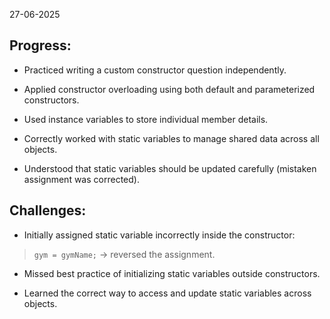 27-06-2025

## Progress:
* Practiced writing a custom constructor question independently.

* Applied constructor overloading using both default and parameterized constructors.

* Used instance variables to store individual member details.

* Correctly worked with static variables to manage shared data across all objects.

* Understood that static variables should be updated carefully (mistaken assignment was corrected).

## Challenges:
* Initially assigned static variable incorrectly inside the constructor:

> `gym = gymName;` → reversed the assignment.

* Missed best practice of initializing static variables outside constructors.

* Learned the correct way to access and update static variables across objects.

